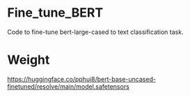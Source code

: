 # Fine_tune_BERT
Code to fine-tune bert-large-cased to text classification task.

# Weight
https://huggingface.co/pphui8/bert-base-uncased-finetuned/resolve/main/model.safetensors
